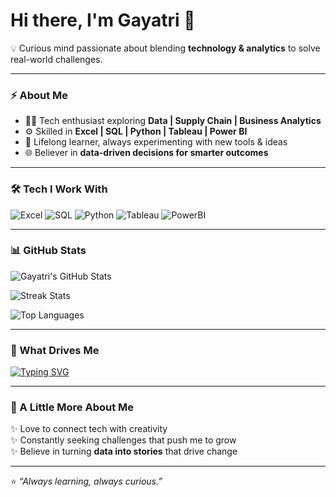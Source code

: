 # Hi there, I'm Gayatri 👋  

💡 Curious mind passionate about blending **technology & analytics** to solve real-world challenges.  

---

### ⚡ About Me  
- 👩‍💻 Tech enthusiast exploring **Data | Supply Chain | Business Analytics**  
- ⚙️ Skilled in **Excel | SQL | Python | Tableau | Power BI**  
- 🌱 Lifelong learner, always experimenting with new tools & ideas  
- 🌐 Believer in **data-driven decisions for smarter outcomes**  

---

### 🛠️ Tech I Work With
![Excel](https://img.shields.io/badge/Excel-217346?style=for-the-badge&logo=microsoft-excel&logoColor=white)
![SQL](https://img.shields.io/badge/SQL-003B57?style=for-the-badge&logo=database&logoColor=white)
![Python](https://img.shields.io/badge/Python-3776AB?style=for-the-badge&logo=python&logoColor=white)
![Tableau](https://img.shields.io/badge/Tableau-E97627?style=for-the-badge&logo=tableau&logoColor=white)
![PowerBI](https://img.shields.io/badge/PowerBI-F2C811?style=for-the-badge&logo=power-bi&logoColor=black)

---

### 📊 GitHub Stats  

![Gayatri's GitHub Stats](https://github-readme-stats.vercel.app/api?username=YOURUSERNAME&show_icons=true&theme=tokyonight&hide_border=true&count_private=true)  

![Streak Stats](https://github-readme-streak-stats.herokuapp.com?user=YOURUSERNAME&theme=tokyonight&hide_border=true)  

![Top Languages](https://github-readme-stats.vercel.app/api/top-langs/?username=YOURUSERNAME&layout=compact&theme=tokyonight&hide_border=true)


---

### 🌟 What Drives Me
[![Typing SVG](https://readme-typing-svg.herokuapp.com?font=Fira+Code&pause=1200&color=F75C7E&center=true&vCenter=true&width=700&lines=Tech+Enthusiast;Data+%7C+Analytics+%7C+Optimization;Always+Learning+Always+Curious)](https://git.io/typing-svg)

---

### 🌟 A Little More About Me  
✨ Love to connect tech with creativity  
✨ Constantly seeking challenges that push me to grow  
✨ Believe in turning **data into stories** that drive change  

---

⭐️ *“Always learning, always curious.”*  
